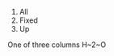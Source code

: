 <b-img src="../../3ionizationenergies.png" fluid alt="Responsive image"/>

<Molecule pdb="1bna" renderstyle="stick"/>

<div>

1. All
2. Fixed
3. Up

</div>

<Chem formula="\pu{mm2} \angstrom \celsius" />

<div class="container">
<div class="row">
<div class="col-sm">

One of three columns H~2~O

</div>

<div class="col-sm">

<b-img src="../../3ionizationenergies.png" fluid alt="Responsive image"/>

</div>

<div class="col-sm">

<Molecule pdb="1bna" renderstyle="stick"/>

</div>
</div>
</div>
